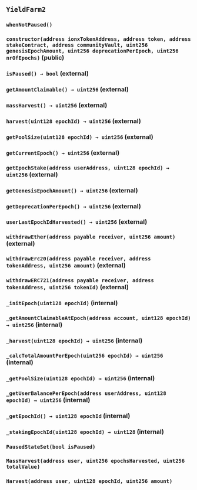 ## `YieldFarm2`





### `whenNotPaused()`






### `constructor(address ionxTokenAddress, address token, address stakeContract, address communityVault, uint256 genesisEpochAmount, uint256 deprecationPerEpoch, uint256 nrOfEpochs)` (public)





### `isPaused() → bool` (external)





### `getAmountClaimable() → uint256` (external)





### `massHarvest() → uint256` (external)





### `harvest(uint128 epochId) → uint256` (external)





### `getPoolSize(uint128 epochId) → uint256` (external)





### `getCurrentEpoch() → uint256` (external)





### `getEpochStake(address userAddress, uint128 epochId) → uint256` (external)





### `getGenesisEpochAmount() → uint256` (external)





### `getDeprecationPerEpoch() → uint256` (external)





### `userLastEpochIdHarvested() → uint256` (external)





### `withdrawEther(address payable receiver, uint256 amount)` (external)





### `withdrawErc20(address payable receiver, address tokenAddress, uint256 amount)` (external)





### `withdrawERC721(address payable receiver, address tokenAddress, uint256 tokenId)` (external)





### `_initEpoch(uint128 epochId)` (internal)





### `_getAmountClaimableAtEpoch(address account, uint128 epochId) → uint256` (internal)





### `_harvest(uint128 epochId) → uint256` (internal)





### `_calcTotalAmountPerEpoch(uint256 epochId) → uint256` (internal)





### `_getPoolSize(uint128 epochId) → uint256` (internal)





### `_getUserBalancePerEpoch(address userAddress, uint128 epochId) → uint256` (internal)





### `_getEpochId() → uint128 epochId` (internal)





### `_stakingEpochId(uint128 epochId) → uint128` (internal)






### `PausedStateSet(bool isPaused)`





### `MassHarvest(address user, uint256 epochsHarvested, uint256 totalValue)`





### `Harvest(address user, uint128 epochId, uint256 amount)`





